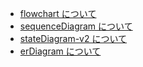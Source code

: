 - [flowchart について](flowchart.md)
- [sequenceDiagram について](sequenceDiagram.md)
- [stateDiagram-v2 について](stateDiagram-v2.md)
- [erDiagram について](erDiagram.md)
